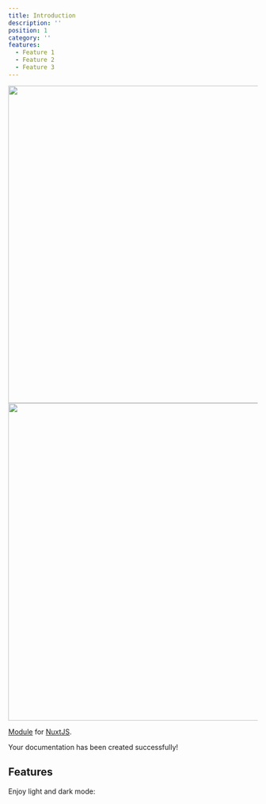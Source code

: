```yaml
---
title: Introduction
description: ''
position: 1
category: ''
features:
  - Feature 1
  - Feature 2
  - Feature 3
---
```


<img src="/Kawakami_clouds.jpg" class="light-img" width="1280" height="640" alt=""/>
<img src="/Kawakami_clouds.jpg" class="dark-img" width="1280" height="640" alt=""/>

[Module]() for [NuxtJS](https://nuxtjs.org).

<alert type="success">

Your documentation has been created successfully!

</alert>

## Features

<list :items="features"></list>

<p class="flex items-center">Enjoy light and dark mode:&nbsp;<app-color-switcher class="inline-flex ml-2"></app-color-switcher></p>
